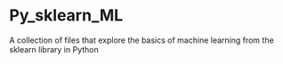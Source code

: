 # Py_sklearn_ML
A collection of files that explore the basics of machine learning from the sklearn library in Python
